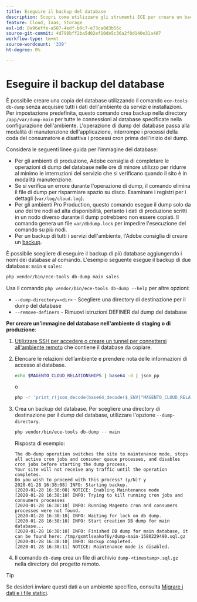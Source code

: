 ```yaml
---
title: Eseguire il backup del database
description: Scopri come utilizzare gli strumenti ECE per creare un backup del database per un progetto di infrastruttura cloud di Adobe Commerce.
feature: Cloud, Iaas, Storage
exl-id: 8a96effe-a587-4edf-b0c7-e73ca8d3b56c
source-git-commit: 4d790bff2ba5d02ef10de5c36a2f0d140e31a407
workflow-type: tm+mt
source-wordcount: '339'
ht-degree: 0%

---
```


# Eseguire il backup del database

È possibile creare una copia del database utilizzando il comando `ece-tools db-dump` senza acquisire tutti i dati dell&#39;ambiente da servizi e installazioni. Per impostazione predefinita, questo comando crea backup nella directory `/app/var/dump-main` per tutte le connessioni al database specificate nella configurazione dell&#39;ambiente. L&#39;operazione di dump del database passa alla modalità di manutenzione dell&#39;applicazione, interrompe i processi della coda del consumatore e disattiva i processi cron prima dell&#39;inizio del dump.

Considera le seguenti linee guida per l’immagine del database:

- Per gli ambienti di produzione, Adobe consiglia di completare le operazioni di dump del database nelle ore di minore utilizzo per ridurre al minimo le interruzioni del servizio che si verificano quando il sito è in modalità manutenzione.
- Se si verifica un errore durante l&#39;operazione di dump, il comando elimina il file di dump per risparmiare spazio su disco. Esaminare i registri per i dettagli (`var/log/cloud.log`).
- Per gli ambienti Pro Production, questo comando esegue il dump solo da _uno_ dei tre nodi ad alta disponibilità, pertanto i dati di produzione scritti in un nodo diverso durante il dump potrebbero non essere copiati. Il comando genera un file `var/dbdump.lock` per impedire l&#39;esecuzione del comando su più nodi.
- Per un backup di tutti i servizi dell&#39;ambiente, l&#39;Adobe consiglia di creare un [backup](snapshots.md).

È possibile scegliere di eseguire il backup di più database aggiungendo i nomi dei database al comando. L&#39;esempio seguente esegue il backup di due database: `main` e `sales`:

```bash
php vendor/bin/ece-tools db-dump main sales
```

Usa il comando `php vendor/bin/ece-tools db-dump --help` per altre opzioni:

- `--dump-directory=<dir>` - Scegliere una directory di destinazione per il dump del database
- `--remove-definers` - Rimuovi istruzioni DEFINER dal dump del database

**Per creare un&#39;immagine del database nell&#39;ambiente di staging o di produzione**:

1. [Utilizzare SSH per accedere o creare un tunnel per connettersi all&#39;ambiente remoto](../development/secure-connections.md) che contiene il database da copiare.

1. Elencare le relazioni dell’ambiente e prendere nota delle informazioni di accesso al database.

   ```bash
   echo $MAGENTO_CLOUD_RELATIONSHIPS | base64 -d | json_pp
   ```

   o

   ```bash
   php -r 'print_r(json_decode(base64_decode($_ENV["MAGENTO_CLOUD_RELATIONSHIPS"]))->database);'
   ```

1. Crea un backup del database. Per scegliere una directory di destinazione per il dump del database, utilizzare l&#39;opzione `--dump-directory`.

   ```bash
   php vendor/bin/ece-tools db-dump -- main
   ```

   Risposta di esempio:

   ```terminal
   The db-dump operation switches the site to maintenance mode, stops all active cron jobs and consumer queue processes, and disables cron jobs before starting the dump process.
   Your site will not receive any traffic until the operation completes.
   Do you wish to proceed with this process? (y/N)? y
   2020-01-28 16:38:08] INFO: Starting backup.
   [2020-01-28 16:38:08] NOTICE: Enabling Maintenance mode
   [2020-01-28 16:38:10] INFO: Trying to kill running cron jobs and consumers processes
   [2020-01-28 16:38:10] INFO: Running Magento cron and consumers processes were not found.
   [2020-01-28 16:38:10] INFO: Waiting for lock on db dump.
   [2020-01-28 16:38:10] INFO: Start creation DB dump for main database...
   [2020-01-28 16:38:10] INFO: Finished DB dump for main database, it can be found here: /tmp/qxmtlseakof6y/dump-main-1580229490.sql.gz
   [2020-01-28 16:38:10] INFO: Backup completed.
   [2020-01-28 16:38:11] NOTICE: Maintenance mode is disabled.
   ```

1. Il comando `db-dump` crea un file di archivio `dump-<timestamp>.sql.gz` nella directory del progetto remoto.

>[!TIP]
>
>Se desideri inviare questi dati a un ambiente specifico, consulta [Migrare i dati e i file statici](../deploy/staging-production.md#migrate-static-files).
